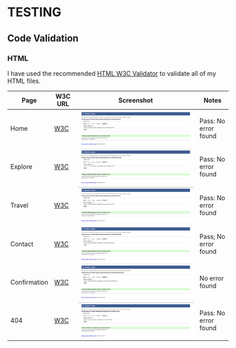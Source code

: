 # TESTING

## Code Validation

### HTML

I have used the recommended [HTML W3C Validator](https://validator.w3.org) to validate all of my HTML files.

| Page | W3C URL | Screenshot | Notes |
| --- | --- | --- | --- |
| Home | [W3C](https://validator.w3.org/nu/?doc=https%3A%2F%2Frobizman.github.io%2Fgateway-to-neindia%2Findex.html) | ![screenshot](documentation/html_valid_index.png) | Pass: No error found |
| Explore | [W3C](https://validator.w3.org/nu/?doc=https%3A%2F%2Frobizman.github.io%2Fgateway-to-neindia%2Fexplore.html) | ![screenshot](documentation/html_valid_explore.png) | Pass: No error found |
| Travel | [W3C](https://validator.w3.org/nu/?doc=https%3A%2F%2Frobizman.github.io%2Fgateway-to-neindia%2Ftravel.html) | ![screenshot](documentation/html_valid_travel.png) | Pass: No error found |
| Contact | [W3C](https://validator.w3.org/nu/?doc=https%3A%2F%2Frobizman.github.io%2Fgateway-to-neindia%2Fcontact.html) | ![screenshot](documentation/html_valid_contact.png) | Pass; No error found |
| Confirmation | [W3C](https://validator.w3.org/nu/?doc=https%3A%2F%2Frobizman.github.io%2Fgateway-to-neindia%2Fconfirmation.html) | ![screenshot](documentation/html_valid_confirmation.png) | No error found |
| 404 | [W3C](https://validator.w3.org/nu/?doc=https%3A%2F%2Frobizman.github.io%2Fgateway-to-neindia%2F404.html) | ![screenshot](documentation/html_valid_error.png) | Pass: No error found |